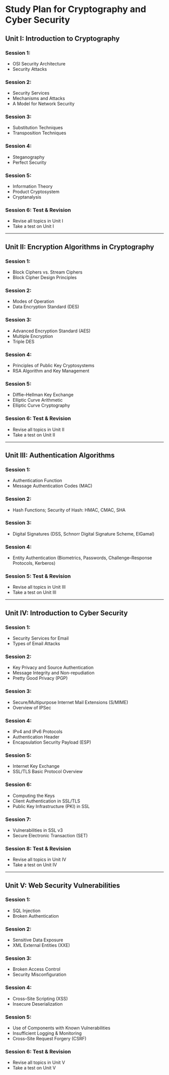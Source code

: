# Study Plan for Cryptography and Cyber Security

## Unit I: Introduction to Cryptography

### Session 1:

- OSI Security Architecture
- Security Attacks

### Session 2:

- Security Services
- Mechanisms and Attacks
- A Model for Network Security

### Session 3:

- Substitution Techniques
- Transposition Techniques

### Session 4:

- Steganography
- Perfect Security

### Session 5:

- Information Theory
- Product Cryptosystem
- Cryptanalysis

### Session 6: Test & Revision

- Revise all topics in Unit I
- Take a test on Unit I

---

## Unit II: Encryption Algorithms in Cryptography

### Session 1:

- Block Ciphers vs. Stream Ciphers
- Block Cipher Design Principles

### Session 2:

- Modes of Operation
- Data Encryption Standard (DES)

### Session 3:

- Advanced Encryption Standard (AES)
- Multiple Encryption
- Triple DES

### Session 4:

- Principles of Public Key Cryptosystems
- RSA Algorithm and Key Management

### Session 5:

- Diffie–Hellman Key Exchange
- Elliptic Curve Arithmetic
- Elliptic Curve Cryptography

### Session 6: Test & Revision

- Revise all topics in Unit II
- Take a test on Unit II

---

## Unit III: Authentication Algorithms

### Session 1:

- Authentication Function
- Message Authentication Codes (MAC)

### Session 2:

- Hash Functions; Security of Hash: HMAC, CMAC, SHA

### Session 3:

- Digital Signatures (DSS, Schnorr Digital Signature Scheme, ElGamal)

### Session 4:

- Entity Authentication (Biometrics, Passwords, Challenge–Response Protocols, Kerberos)

### Session 5: Test & Revision

- Revise all topics in Unit III
- Take a test on Unit III

---

## Unit IV: Introduction to Cyber Security

### Session 1:

- Security Services for Email
- Types of Email Attacks

### Session 2:

- Key Privacy and Source Authentication
- Message Integrity and Non-repudiation
- Pretty Good Privacy (PGP)

### Session 3:

- Secure/Multipurpose Internet Mail Extensions (S/MIME)
- Overview of IPSec

### Session 4:

- IPv4 and IPv6 Protocols
- Authentication Header
- Encapsulation Security Payload (ESP)

### Session 5:

- Internet Key Exchange
- SSL/TLS Basic Protocol Overview

### Session 6:

- Computing the Keys
- Client Authentication in SSL/TLS
- Public Key Infrastructure (PKI) in SSL

### Session 7:

- Vulnerabilities in SSL v3
- Secure Electronic Transaction (SET)

### Session 8: Test & Revision

- Revise all topics in Unit IV
- Take a test on Unit IV

---

## Unit V: Web Security Vulnerabilities

### Session 1:

- SQL Injection
- Broken Authentication

### Session 2:

- Sensitive Data Exposure
- XML External Entities (XXE)

### Session 3:

- Broken Access Control
- Security Misconfiguration

### Session 4:

- Cross–Site Scripting (XSS)
- Insecure Deserialization

### Session 5:

- Use of Components with Known Vulnerabilities
- Insufficient Logging & Monitoring
- Cross–Site Request Forgery (CSRF)

### Session 6: Test & Revision

- Revise all topics in Unit V
- Take a test on Unit V
